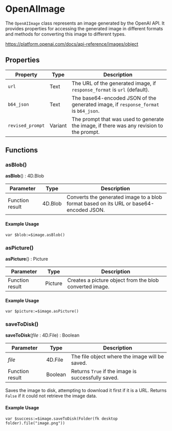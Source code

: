 # OpenAIImage

The `OpenAIImage` class represents an image generated by the OpenAI API. It provides properties for accessing the generated image in different formats and methods for converting this image to different types.

https://platform.openai.com/docs/api-reference/images/object

## Properties

| Property            | Type   | Description                                                                                  |
|---------------------|--------|----------------------------------------------------------------------------------------------|
| `url`               | Text   | The URL of the generated image, if `response_format` is `url` (default).                  |
| `b64_json`          | Text   | The base64-encoded JSON of the generated image, if `response_format` is `b64_json`.       |
| `revised_prompt`    | Variant| The prompt that was used to generate the image, if there was any revision to the prompt.    |

## Functions

### asBlob()

**asBlob**() : 4D.Blob

| Parameter        | Type    | Description                                             |
|------------------|---------|---------------------------------------------------------|
| Function result| 4D.Blob | Converts the generated image to a blob format based on its URL or base64-encoded JSON. |

#### Example Usage

```4d
var $blob:=$image.asBlob()
```

### asPicture()

**asPicture**() : Picture

| Parameter        | Type    | Description                                             |
|------------------|---------|---------------------------------------------------------|
| Function result| Picture | Creates a picture object from the blob converted image. |

#### Example Usage

```4d
var $picture:=$image.asPicture()
```

### saveToDisk()

**saveToDisk**(*file* : 4D.File) : Boolean

| Parameter        | Type    | Description                                             |
|------------------|---------|---------------------------------------------------------|
| *file*           | 4D.File | The file object where the image will be saved.          |
| Function result| Boolean | Returns `True` if the image is successfully saved.       |

Saves the image to disk, attempting to download it first if it is a URL. Returns `False` if it could not retrieve the image data.

#### Example Usage

```4d
var $success:=$image.saveToDisk(Folder(fk desktop folder).file("image.png"))
```

